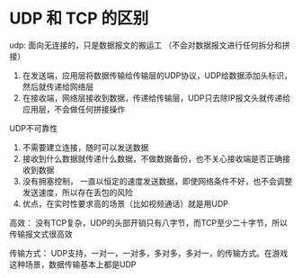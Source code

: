 # UDP 和 TCP 的区别

udp: 面向无连接的，只是数据报文的搬运工 （不会对数据报文进行任何拆分和拼接）
  1. 在发送端，应用层将数据传输给传输层的UDP协议，UDP给数据添加头标识，然后就传递给网络层
  2. 在接收端，网络层接收到数据，传递给传输层，UDP只去除IP报文头就传递给应用层，不会做任何拼接操作

UDP不可靠性
  1. 不需要建立连接，随时可以发送数据
  2. 接收到什么数据就传递什么数据，不做数据备份，也不关心接收端是否正确接收到数据
  3. 没有拥塞控制， 一直以恒定的速度发送数据，即使网络条件不好，也不会调整发送速度，所以存在丢包的风险
  4. 优点，在实时性要求高的场景（比如视频通话）就是用UDP

高效：
  没有TCP复杂，UDP的头部开销只有八字节，而TCP至少二十字节，所以传输报文式很高效

传输方式：
  UDP支持，一对一，一对多，多对多，多对一，的传输方式。在游戏这种场景，数据传输基本上都是UDP